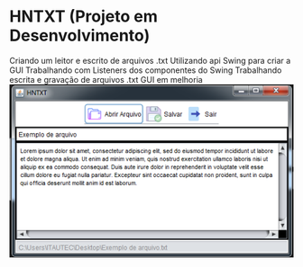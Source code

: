 # HNTXT (Projeto em Desenvolvimento)
Criando um leitor e escrito de arquivos .txt
Utilizando api Swing para criar a GUI
Trabalhando com Listeners dos componentes do Swing
Trabalhando escrita e gravação de arquivos .txt
GUI em melhoria
<img src=""/>
<img src ="src/imagens/print_hntxt.png">

